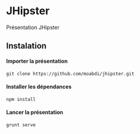 # JHipster
Présentation JHipster

## Instalation
#### Importer la présentation
```
git clone https://github.com/moabdi/jhipster.git
```

#### Installer les dépendances  
```
npm install
```

#### Lancer la présentation

```
grunt serve
```

